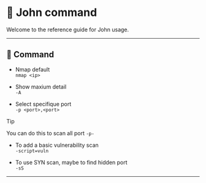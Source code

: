 # 🌸 John command

Welcome to the reference guide for John usage.

---

## 🍕 Command

- Nmap default\
`nmap <ip>`

- Show maxium detail\
`-A`

- Select specifique port\
`-p <port>,<port>`
> [!TIP]
> You can do this to scan all port
> `-p-`

- To add a basic vulnerability scan\
`-script=vuln`

- To use SYN scan, maybe to find hidden port\
`-sS`

---
